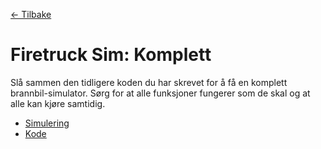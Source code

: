 [<- Tilbake](/README.md#arbeidskrav)

# Firetruck Sim: Komplett

Slå sammen den tidligere koden du har skrevet for å få en komplett brannbil-simulator. Sørg for at alle funksjoner fungerer som de skal og at alle kan kjøre samtidig.

- [Simulering](https://firetruck-sim.vercel.app/)
- [Kode](Complete.ino)
